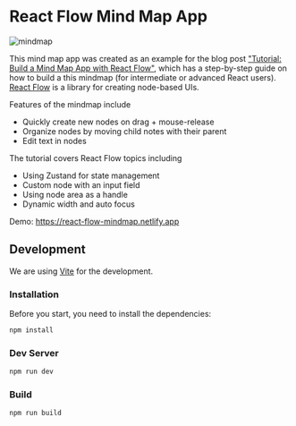 # React Flow Mind Map App

![mindmap](https://user-images.githubusercontent.com/2857535/210797861-510f0a3d-fd67-46a7-8a8d-c409cb7dbcdb.png)

This mind map app was created as an example for the blog post ["Tutorial: Build a Mind Map App with React Flow"](https://reactflow.dev/blog/mind-map-app-with-react-flow/), which has a step-by-step guide on how to build a this mindmap (for intermediate or advanced React users). [React Flow](https://reactflow.dev) is a library for creating node-based UIs.

Features of the mindmap include
- Quickly create new nodes on drag + mouse-release
- Organize nodes by moving child notes with their parent
- Edit text in nodes

The tutorial covers React Flow topics including
- Using Zustand for state management
- Custom node with an input field
- Using node area as a handle
- Dynamic width and auto focus

Demo: https://react-flow-mindmap.netlify.app

## Development

We are using [Vite](https://vitejs.dev/) for the development.

### Installation

Before you start, you need to install the dependencies:

```sh
npm install
```

### Dev Server

```sh
npm run dev
```

### Build

```sh
npm run build
```
